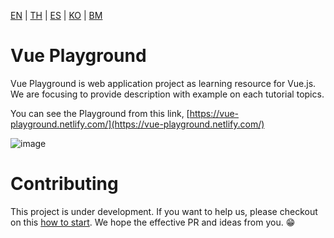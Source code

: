 [EN](README.md) | [TH](README_th.md) | [ES](README_es.md) | [KO](README_ko.md) | [BM](README_bm.md)

# Vue Playground

Vue Playground is web application project as learning resource for Vue.js. We are focusing to provide description with example on each tutorial topics.

You can see the Playground from this link, [https://vue-playground.netlify.com/](https://vue-playground.netlify.com/)

![image](https://user-images.githubusercontent.com/6861191/66323656-538d4980-e94e-11e9-879c-f1cf2581cb9f.png)

# Contributing

This project is under development. If you want to help us, please checkout on this [how to start](https://github.com/runyasak/vue-playground/blob/master/CONTRIBUTING.md). We hope the effective PR and ideas from you. 😁
